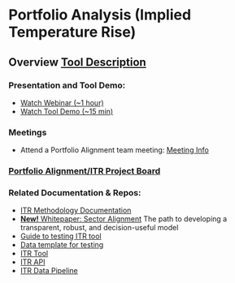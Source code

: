 # Portfolio Analysis (Implied Temperature Rise)
## Overview [Tool Description](https://osclimateorg.sharepoint.com/:w:/g/Eeq8F0bsE81KhsCCeQrBifQBDeM0DetumkkeHgHnQ0lZLA?e=YihlcA)
### Presentation and Tool Demo:
- [Watch Webinar (~1 hour)](https://vimeo.com/760067709)
- [Watch Tool Demo (~15 min)](https://vimeo.com/794952685)
### Meetings
- Attend a Portfolio Alignment team meeting: [Meeting Info](https://github.com/os-climate/OS-Climate-Community-Hub/blob/main/MEETING_LIST.md#note)
### [Portfolio Alignment/ITR Project Board](https://github.com/orgs/os-climate/projects/3)
### Related Documentation & Repos:
 - [ITR Methodology Documentation](https://osclimateorg.sharepoint.com/:b:/g/EUf4YGdngpRIs6pfzaLSKIcBqUXqtKQiAHbp0Y-G_P8aAA?e=NB4UPP)
 - [**New!** Whitepaper: Sector Alignment](https://osclimateorg.sharepoint.com/:b:/g/ER3_xSy7GNBIq505coM_UiUBhZeb8P9bY3vUj5xnXO_0uA?e=RhO18x)
      The path to developing a transparent, robust, and decision-useful model
 - [Guide to testing ITR tool](https://osclimateorg.sharepoint.com/:b:/g/EaLSlE8WYx9Bnun4NOBX3jIB0X6aHz2lYHoHjx3b-l40zg?e=lFArns)
 - [Data template for testing](https://osclimateorg.sharepoint.com/:x:/g/EVFrynCx7npEtjtmKEZ6FFoB2eC1M3H-mvwb0vyiAqkySw?e=LyXLxV)
 - [ITR Tool](https://github.com/os-climate/ITR)
 - [ITR API](https://github.com/os-climate/ITR_api)
 - [ITR Data Pipeline](https://github.com/os-climate/itr-data-pipeline)
